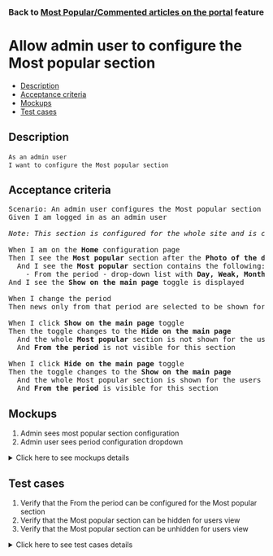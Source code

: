 ### Back to [Most Popular/Commented articles on the portal](../../) feature

# Allow admin user to configure the Most popular section

- [Description](#description)
- [Acceptance criteria](#acceptance-criteria)
- [Mockups](#mockups)
- [Test cases](#test-cases)

## Description

    As an admin user
    I want to configure the Most popular section

## Acceptance criteria

<pre>
Scenario: An admin user configures the Most popular section for the whole site from the home page (most popular articles are the most visited ones during a selected period of time in the whole news scope for the active page)
Given I am logged in as an admin user

<i>Note: This section is configured for the whole site and is context-sensitive.</i>

When I am on the <b>Home</b> configuration page
Then I see the <b>Most popular</b> section after the <b>Photo of the day</b> section
  And I see the <b>Most popular</b> section contains the following:
    - From the period - drop-down list with <b>Day, Weak, Month, and Year</b> values (Month is the default value)
And I see the <b>Show on the main page</b> toggle is displayed

When I change the period
Then news only from that period are selected to be shown for the user

When I click <b>Show on the main page</b> toggle
Then the toggle changes to the <b>Hide on the main page</b>
  And the whole <b>Most popular</b> section is not shown for the users
  And <b>From the period</b> is not visible for this section

When I click <b>Hide on the main page</b> toggle
Then the toggle changes to the <b>Show on the main page</b>
  And the whole Most popular section is shown for the users
  And <b>From the period</b> is visible for this section
</pre>

## Mockups

1. Admin sees most popular section configuration
2. Admin user sees period configuration dropdown

<details>
  <summary>Click here to see mockups details</summary>

**1. Admin sees most popular section configuration:**

![Admin sees most popular section configuration](/products/sport_news_portal/web_application_features/most_popular_and_commented/images/most_popular_commented_configuration.png)

**2. Admin user sees period configuration dropdown:**

![Admin user sees period configuration dropdown](/products/sport_news_portal/web_application_features/most_popular_and_commented/images/most_popular_commentable_configuration_period.png)

</details>

## Test cases

1. Verify that the From the period can be configured for the Most popular section
2. Verify that the Most popular section can be hidden for users view
3. Verify that the Most popular section can be unhidden for users view

<details>
  <summary>Click here to see test cases details</summary>

### **#1. Verify that the From the period can be configured for the Most popular section**

|Preconditions|Steps|Expected result
--------------|-----|----------
|- Go to Sport News Home page</br>- Log in by admin account</br>- Go to the Home configuration page -> Most popular section|1) Click From the period drop-down</br>2) Select Day/Week/Month/Year value|2) The Most popular section displays the most visited last day/week/month/year articles|

### **#2. Verify that the Most popular section can be hidden for users view**

|Preconditions|Steps|Expected result
--------------|-----|----------
|- Go to Sport News Home page</br>- Log in by admin account</br>- Go to the Home configuration page -> Most popular section</br>- There is <b>Show on the main page</b> toggle|1) Examine the Most popular section</br>2) Click <b>Show on the main page</b> toggle|2) Toggle changes to the Hide on the main page. The Most popular section is not visible for users on all pages|

### **#3. Verify that the Most popular section can be unhidden for users view**

|Preconditions|Steps|Expected result
--------------|-----|----------
|- Go to Sport News Home page</br>- Log in by admin account</br>- Go to the Home configuration page -> Most popular section</br>- There is <b>Hide on the main page</b> toggle|1) Examine the Most popular section</br>2) Click <b>Hide on the main page</b> toggle|2) The Most popular section is visible for users|
</details>
